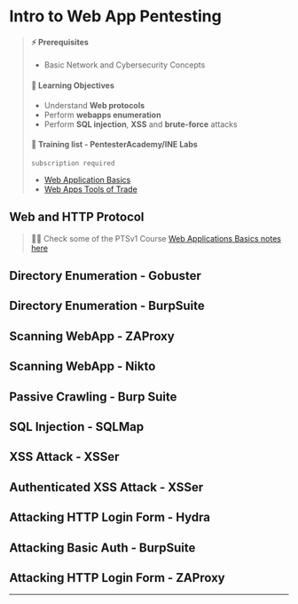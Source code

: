 # Intro to Web App Pentesting

> #### ⚡ Prerequisites
>
> * Basic Network and Cybersecurity Concepts
>
> #### 📕 Learning Objectives
>
> * Understand **Web protocols**
> * Perform **webapps enumeration**
> * Perform **SQL injection**, **XSS** and **brute-force** attacks
>
> #### 🔬 Training list - PentesterAcademy/INE Labs
>
> `subscription required`
>
> - [Web Application Basics](https://attackdefense.com/listing?labtype=webapp-web-app-basics&subtype=webapp-web-app-basics-getting-started)
> - [Web Apps Tools of Trade](https://attackdefense.com/listing?labtype=webapp-tools-of-trade&subtype=webapp-tools-of-trade-getting-started)

## Web and HTTP Protocol

> 🔗📝 Check some of the PTSv1 Course [Web Applications Basics notes here](../penetration-testing-prerequisites/web-applications.md)



## Directory Enumeration - Gobuster







## Directory Enumeration - BurpSuite





## Scanning WebApp - ZAProxy





## Scanning WebApp - Nikto







## Passive Crawling - Burp Suite





## SQL Injection - SQLMap





## XSS Attack - XSSer





## Authenticated XSS Attack - XSSer





## Attacking HTTP Login Form - Hydra





## Attacking Basic Auth - BurpSuite





## Attacking HTTP Login Form - ZAProxy







------

